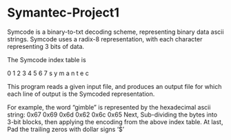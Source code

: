 # Symantec-Project1

Symcode is a binary-to-txt decoding scheme, representing binary data ascii strings.
Symcode uses a radix-8 representation, with each character representing 3 bits of data.

The Symcode index table is



0 1 2 3 4 5 6 7 
s y m a n t e c

This program reads a given input file, and produces an output file for which each line of output is the Symcoded representation.

For example, the word “gimble” is represented by the hexadecimal ascii string:
0x67 0x69 0x6d 0x62 0x6c 0x65
Next, Sub-dividing the bytes into 3-bit blocks, then applying the encoding from the above index table.
At last, Pad the trailing zeros with dollar signs ‘$’ 
